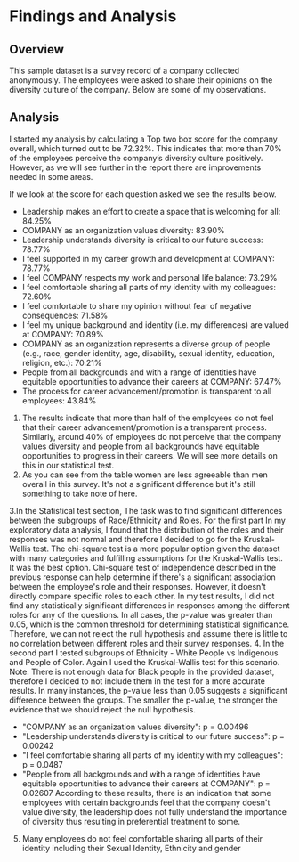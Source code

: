# Findings and Analysis

## Overview
This sample dataset is a survey record of a company collected anonymously.
The employees were asked to share their opinions on the diversity culture of
the company. Below are some of my observations.

## Analysis
I started my analysis by calculating a Top two box score for the company
overall, which turned out to be 72.32%. This indicates that more
than 70% of the employees perceive the company’s diversity culture positively. However, as we will see further in the report there are
improvements needed in some areas.

If we look at the score for each question asked we see the results below.

- Leadership makes an effort to create a space that is welcoming for all: 84.25%
- COMPANY as an organization values diversity: 83.90%
- Leadership understands diversity is critical to our future success: 78.77%
- I feel supported in my career growth and development at COMPANY: 78.77%
- I feel COMPANY respects my work and personal life balance: 73.29%
- I feel comfortable sharing all parts of my identity with my colleagues: 72.60%
- I feel comfortable to share my opinion without fear of negative consequences:
71.58%
- I feel my unique background and identity (i.e. my differences) are valued at
COMPANY: 70.89%
- COMPANY as an organization represents a diverse group of people (e.g., race,
gender identity, age, disability, sexual identity, education, religion, etc.): 70.21%
- People from all backgrounds and with a range of identities have equitable
opportunities to advance their careers at COMPANY: 67.47%
- The process for career advancement/promotion is transparent to all employees:
43.84%
  
1. The results indicate that more than half of the employees do not
feel that their career advancement/promotion is a transparent process.
Similarly, around 40% of employees do not perceive that the company
values diversity and people from all backgrounds have equitable
opportunities to progress in their careers. We will see more details on this in
our statistical test.
2. As you can see from the table women are less agreeable than
men overall in this survey. It's not a significant difference but it's still
something to take note of here.

3.In the Statistical test section, The task was to find
significant differences between the subgroups of Race/Ethnicity and
Roles. For the first part In my exploratory data analysis, I found that the
distribution of the roles and their responses was not normal and
therefore I decided to go for the Kruskal-Wallis test. The chi-square test is a
more popular option given the dataset with many categories and
fulfilling assumptions for the Kruskal-Wallis test. It was the best option.
Chi-square test of independence described in the previous response
can help determine if there's a significant association between the
employee's role and their responses. However, it doesn't directly
compare specific roles to each other.
In my test results, I did not find any statistically significant differences in
responses among the different roles for any of the questions. In all
cases, the p-value was greater than 0.05, which is the common
threshold for determining statistical significance. Therefore, we can not
reject the null hypothesis and assume there is little to no correlation
between different roles and their survey responses.
4. In the second part I tested subgroups of Ethnicity - White People vs
Indigenous and People of Color. Again I used the Kruskal-Wallis test for
this scenario.
Note: There is not enough data for Black people in the provided dataset,
therefore I decided to not include them in the test for a more accurate
results.
In many instances, the p-value less than 0.05 suggests a significant
difference between the groups. The smaller the p-value, the stronger
the evidence that we should reject the null hypothesis.
- "COMPANY as an organization values diversity": p = 0.00496
- "Leadership understands diversity is critical to our future success": p =
0.00242
- "I feel comfortable sharing all parts of my identity with my colleagues": p
= 0.0487
- "People from all backgrounds and with a range of identities have
equitable opportunities to advance their careers at COMPANY": p =
0.02607
According to these results, there is an indication that some employees with
certain backgrounds feel that the company doesn't value diversity, the leadership
does not fully understand the importance of diversity thus resulting in
preferential treatment to some.
5. Many employees do not feel comfortable sharing all parts of their
identity including their Sexual Identity, Ethnicity and gender
